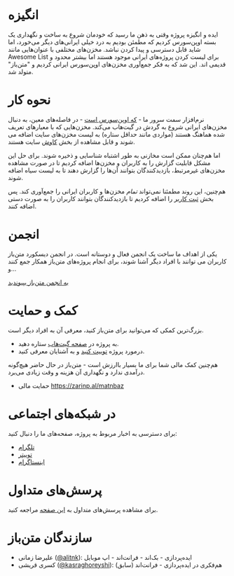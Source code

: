 # انگیزه

ایده و انگیزه پروژه وقتی به ذهن ما رسید که خودمان شروع به ساخت و
نگهداری یک بسته اوپن‌سورس کردیم که مطمئن بودیم به درد خیلی ایرانی‌های
دیگر می‌خورد، اما شاید قابل دسترسی و پیدا کردن نباشد. مخزن‌های مختلفی
با عنوان‌هایی مانند Awesome List برای لیست کردن پروژه‌های ایرانی موجود هستند اما
بیشتر محدود و قدیمی اند. این شد که به فکر جمع‌آوری مخزن‌های اوپن‌سورس
ایرانی کردیم و "متن‌باز" متولد شد.

# نحوه کار

نرم‌افزار سمت سرور ما - [که اوپن‌سورس است](https://github.com/matnbaz/matnbaz) - در فاصله‌های معین، به دنبال مخزن‌های ایرانی شروع به گردش در گیت‌هاب می‌کند. مخزن‌هایی که با معیار‌های تعریف شده هماهنگ هستند (مواردی مانند حداقل ستاره) به لیست مخزن‌های سایت اضافه می شوند و قابل مشاهده از بخش [کاوش](https://matnbaz.net/explore) سایت هستند.

اما هم‌چنان ممکن است مخازنی به طور اشتباه شناسایی و ذخیره شوند. برای حل این مشکل قابلیت گزارش را به کاربران و مخزن‌ها اضافه کردیم تا در صورت مشاهده مخزن‌های غیر‌مرتبط،‌ بازدید‌کنندگان بتوانند آن‌ها را گزارش دهند تا به لیست سیاه اضافه شوند.

هم‌چنین، این روند مطمئنا نمی‌تواند _تمام_ مخزن‌ها و کاربران ایرانی را جمع‌آوری کند. پس بخش [ثبت کاربر](https://matnbaz.net/submit-user) را اضافه کردیم تا بازدید‌کنندگان بتوانند کاربران را به صورت دستی اضافه کنند.

# انجمن

یکی از اهداف ما ساخت یک انجمن فعال و دوستانه است. در انجمن دیسکورد متن‌باز کاربران می توانند با افراد دیگر آشنا شوند، برای انجام پروژه‌های متن‌باز همکار جمع کنند و...

[به انجمن متن‌باز بپیوندید](https://discord.link/matnbaz)

# کمک و حمایت

بزرگ‌ترین کمکی که می‌توانید برای متن‌باز کنید، معرفی آن به افراد دیگر است.

- به پروژه در [صفحه گیت‌هاب](https://github.com/matnbaz/matnbaz) ستاره دهید.
- در‌مورد پروژه [توییت کنید](https://twitter.com/intent/tweet?text=%D8%A8%D9%87%20%22%D9%85%D8%AA%D9%86%E2%80%8C%D8%A8%D8%A7%D8%B2%22%20%DB%8C%DA%A9%20%D8%B3%D8%B1%DB%8C%20%D8%A8%D8%B2%D9%86%DB%8C%D8%AF.%20%0A&url=matnbaz.net&via=matnbaz_net) و به آشنایان معرفی کنید.

هم‌چنین کمک مالی شما برای ما بسیار با‌ارزش است - متن‌باز در حال حاضر هیچ‌گونه درآمدی ندارد و نگهداری آن هزینه و وقت زیادی می‌برد.

- حمایت مالی https://zarinp.al/matnbaz

# در شبکه‌های اجتماعی

برای دسترسی به اخبار مربوط به پروژه، صفحه‌های ما را دنبال کنید:

- [تلگرام](https://t.me/matnbaz_net)
- [توییتر](https://twitter.com/matnbaz_net)
- [اینستاگرام](https://instagram.com/matnbaz_net)

# پرسش‌های متداول

برای مشاهده پرسش‌های متداول به [این صفحه](https://matnbaz.net/faq) مراجعه کنید.

# سازندگان متن‌باز

- علیرضا زمانی ([@alitnk](https://github.com/alitnk)): ایده‌پردازی - بک‌اند - فرانت‌اند - اپ موبایل
- کسری قریشی ([@kasraghoreyshi](https://github.com/kasraghoreyshi)): هم‌فکری در ایده‌پردازی - فرانت‌اند (سابق)
